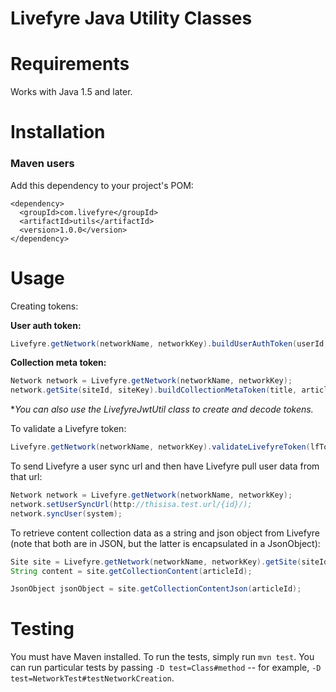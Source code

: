 # Livefyre Java Utility Classes

Requirements
============

Works with Java 1.5 and later.

Installation
============

### Maven users

Add this dependency to your project's POM:

    <dependency>
      <groupId>com.livefyre</groupId>
      <artifactId>utils</artifactId>
      <version>1.0.0</version>
    </dependency>

Usage
=====

Creating tokens:

**User auth token:**
```java
Livefyre.getNetwork(networkName, networkKey).buildUserAuthToken(userId, displayName, timeTillExpire);
```

**Collection meta token:**
```java
Network network = Livefyre.getNetwork(networkName, networkKey);
network.getSite(siteId, siteKey).buildCollectionMetaToken(title, articleId, url, tags);
```

**You can also use the LivefyreJwtUtil class to create and decode tokens.*

To validate a Livefyre token:
```java
Livefyre.getNetwork(networkName, networkKey).validateLivefyreToken(lfToken);
```

To send Livefyre a user sync url and then have Livefyre pull user data from that url:

```java
Network network = Livefyre.getNetwork(networkName, networkKey);
network.setUserSyncUrl(http://thisisa.test.url/{id}/);
network.syncUser(system);
```
        
To retrieve content collection data as a string and json object from Livefyre (note that both are in JSON, but the latter is encapsulated in a JsonObject):

```java
Site site = Livefyre.getNetwork(networkName, networkKey).getSite(siteId, siteSecret);
String content = site.getCollectionContent(articleId);

JsonObject jsonObject = site.getCollectionContentJson(articleId);
```

Testing
=======

You must have Maven installed. To run the tests, simply run `mvn test`. You can run particular tests by passing `-D test=Class#method` -- for example, `-D test=NetworkTest#testNetworkCreation`.